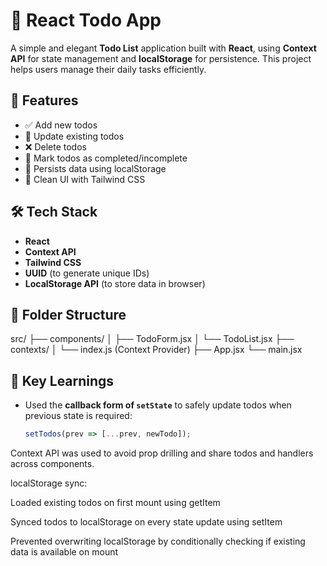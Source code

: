# 📝 React Todo App

A simple and elegant **Todo List** application built with **React**, using **Context API** for state management and **localStorage** for persistence. This project helps users manage their daily tasks efficiently.

## 🚀 Features

- ✅ Add new todos
- 📝 Update existing todos
- ❌ Delete todos
- 🎯 Mark todos as completed/incomplete
- 💾 Persists data using localStorage
- 🌙 Clean UI with Tailwind CSS

## 🛠️ Tech Stack

- **React**
- **Context API**
- **Tailwind CSS**
- **UUID** (to generate unique IDs)
- **LocalStorage API** (to store data in browser)

## 📁 Folder Structure

src/ ├── components/ │ ├── TodoForm.jsx │ └── TodoList.jsx ├── contexts/ │ └── index.js (Context Provider) ├── App.jsx └── main.jsx


## 🧠 Key Learnings

- Used the **callback form of `setState`** to safely update todos when previous state is required:
  ```js
  setTodos(prev => [...prev, newTodo]);
Context API was used to avoid prop drilling and share todos and handlers across components.

localStorage sync:

Loaded existing todos on first mount using getItem

Synced todos to localStorage on every state update using setItem

Prevented overwriting localStorage by conditionally checking if existing data is available on mount
